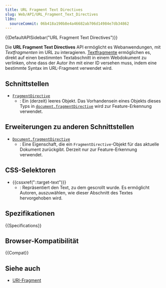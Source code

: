 ```yaml
---
title: URL Fragment Text Directives
slug: Web/API/URL_Fragment_Text_Directives
l10n:
  sourceCommit: 06b418a190b8e4a46682ab706d14984e7db34862
---
```


{{DefaultAPISidebar("URL Fragment Text Directives")}}

Die **URL Fragment Text Directives** API ermöglicht es Webanwendungen, mit _Textfragmenten_ im URL zu interagieren. [Textfragmente](/de/docs/Web/URI/Fragment/Text_fragments) ermöglichen es, direkt auf einen bestimmten Textabschnitt in einem Webdokument zu verlinken, ohne dass der Autor ihn mit einer ID versehen muss, indem eine bestimmte Syntax im URL-Fragment verwendet wird.

## Schnittstellen

- [`FragmentDirective`](/de/docs/Web/API/FragmentDirective)
  - : Ein (derzeit) leeres Objekt.
    Das Vorhandensein eines Objekts dieses Typs in [`document.fragmentDirective`](/de/docs/Web/API/Document/fragmentDirective) wird zur Feature-Erkennung verwendet.

## Erweiterungen zu anderen Schnittstellen

- [`Document.fragmentDirective`](/de/docs/Web/API/Document/fragmentDirective)
  - : Eine Eigenschaft, die ein `FragmentDirective`-Objekt für das aktuelle Dokument zurückgibt. Derzeit nur zur Feature-Erkennung verwendet.

## CSS-Selektoren

- {{cssxref("::target-text")}}
  - : Repräsentiert den Text, zu dem gescrollt wurde. Es ermöglicht Autoren, auszuwählen, wie dieser Abschnitt des Textes hervorgehoben wird.

## Spezifikationen

{{Specifications}}

## Browser-Kompatibilität

{{Compat}}

## Siehe auch

- [URI-Fragment](/de/docs/Web/URI/Fragment)
